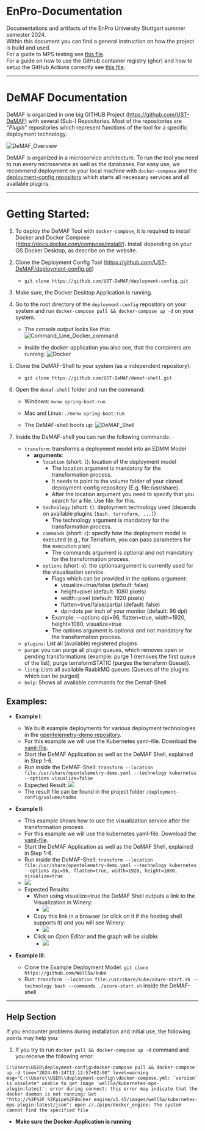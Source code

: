 # EnPro-Documentation
Documentations and artifacts of the EnPro University Stuttgart summer semester 2024.  
Within this document you can find a general instruction on how the project is build and used.  
For a guide to MPS testing see [this file](mps-testing/README.md).  
For a guide on how to use the GitHub container registry (ghcr) and how to setup the GitHub Actions correctly see [this file](ghcr/README.md).

---
# DeMAF Documentation

DeMAF is organized in one big GITHUB Project (https://github.com/UST-DeMAF) with several (Sub-) Repositories. 
Most of the repositories are *“Plugin”* repositories which represent functions of the tool for a specific deployment technology.

![DeMAF_Overview](resources/images/DeMAF_Overview_2.png)

DeMAF is organized in a microservice architecture. To run the tool you need to run every microservice as well as the databases. For easy use, we recommend deployment on your local machine with `docker-compose` and the [deployment-config repository](https://github.com/UST-DeMAF/deployment-config/tree/main) which starts all necessary services and all available plugins.

---

# Getting Started:
1. To deploy the DeMAF Tool with `docker-compose`, it is required to install Docker and Docker Compose (https://docs.docker.com/compose/install/). Install depending on your OS Docker Desktop, as describe on the website.

2. Clone the Deployment Config Tool (https://github.com/UST-DeMAF/deployment-config.git) 
    -	`git clone https://github.com/UST-DeMAF/deployment-config.git`

3. Make sure, the Docker Desktop Application is running.

4. Go to the root directory of the `deployment-config` repository on your system and run `docker-compose pull && docker-compose up -d` on your system.
    - The console output looks like this:
      ![Command_Line_Docker_command](resources/images/docker_compose_pull_docker_compose_compose.jpg)

    - Inside the docker-application you also see, that the containers are running:
      ![Docker](resources/images/docker_container.jpg)

5.	Clone the DeMAF-Shell to your system (as a independent repository):
    - `git clone https://github.com/UST-DeMAF/demaf-shell.git`

6.	Open the `demaf-shell` folder and run the command: 
    - Windows: `mvnw spring-boot:run`
    - Mac and Linux: `./mvnw spring-boot:run`

    - The DeMAF-shell boots up:
      ![DeMAF_Shell](resources/images/DeMAF_Shell.jpg)
 
7.	Inside the DeMAF-shell you can run the following commands:
    - `transform`: transforms a deployment model into an EDMM Model
      - **arguments**: 
        - `location` (short: `l`): location of the deployment model
            -  The location argument is mandatory for the transformation process.
            -  It needs to point to the volume folder of your cloned deployment-config repository (E.g. file:/usr/share).
            -  After the location argument you need to specify that you search for a file. Use file: for this.
        - `technology` (short: `t`): deployment technology used (depends on available plugins `[bash, terraform, ...]`)
            -  The technology argument is mandatory for the transformation process.
        - `commands` (short: `c`): specify how the deployment model is executed (e.g., for Terraform, you can pass parameters for the execution plan)
            - The commands argument is optional and not mandatory for the transformation process.
        - `options` (short: `o`):  the optionsargument is currently used for the visualisation service.
            - Flags which can be provided in the options argument:
              - visualize=true/false (default: false)
              - height=pixel (default: 1080 pixels)
              - width=pixel (default: 1920 pixels)
              - flatten=true/false/partial (default: false)
              - dpi=dots per inch of your monitor (default: 96 dpi)
            - Example: --options dpi=96, flatten=true, width=1920, height=1080, visualize=true
            - The options argument is optional and not mandatory for the transformation process. 
    - `plugins`: List all (available) registered plugins
    - `purge`: you can purge all plugin queues, which removes open or pending transformations (example: purge 1 (removes the first queue of the list), purge terraformSTATIC (purges the terraform Queue)).
    - `listq`: Lists all available RaabitMQ queues (Queues of the plugins which can be purged)
    - `help`: Shows all available commands for the Demaf-Shell
## Examples:
* **Example I**:
    * We built example deployments for various deployment technologies in the [opentelemetry-demo repository](https://github.com/UST-DeMAF/opentelemetry-demo/tree/demaf).
    * For this example we will use the Kubernetes yaml-file. Download the [yaml-file](https://github.com/UST-DeMAF/opentelemetry-demo/blob/demaf/kubernetes/opentelemetry-demo.yaml).
    * Start the DeMAF Application as well as the DeMAF Shell, explained in Step 1-6.
    * Run inside the DeMAF-Shell: ```transform --location file:/usr/share/opentelemetry-demo.yaml --technology kubernetes --options visualize=false```
    * Expected Result:
      ![](resources/images/result_ex1.png)
    * The result file can be found in the project folder `/deployment-config/volume/tadms`
    
 * **Example II**:
     * This example shows how to use the visualization service after the transformation process.
     * For this example we will use the kubernetes yaml-file. Download the [yaml-file](https://github.com/UST-DeMAF/opentelemetry-demo/blob/demaf/kubernetes/opentelemetry-demo.yaml).
     * Start the DeMAF Application as well as the DeMAF Shell, explained in Step 1-6.
     * Run inside the DeMAF-Shell: ```transform --location file:/usr/share/opentelemetry-demo.yaml --technology kubernetes --options dpi=96, flatten=true, width=1920, height=1080, visualize=true```
     * ![](resources/images/demaf_vis.png)
     * Expected Results:
        * When using visualize=true the DeMAF Shell outputs a link to the Visualization in Winery:
             * ![](resources/images/demaf_vis.png)
        * Copy this link in a browser (or click on it if the hosting shell supports it) and you will see Winery:
             * ![](resources/images/winery_open_editor.png)
        * Click on _Open Editor_ and the graph will be visible:
            * ![](resources/images/Winery_graph.png)

* **Example III**:
    * Clone the Example Deployment Model: `git clone https://github.com/Well5a/kube`
    * Run: ```transform --location file:/usr/share/kube/azure-start.sh --technology bash --commands ./azure-start.sh``` inside the DeMAF-shell
      
---
## Help Section
If you encounter problems during installation and initial use, the following points may help you:

1. If you try to run `docker pull && docker-compose up -d` command and you receive the following error:
  ```log
  C:\Users\USER\deployment-config>docker-compose pull && docker-compose up -d time="2024-05-24T12:12:57+02:00" level=warning msg="C:\\Users\\USER\\deployment-config\\docker-compose.yml: `version` is obsolete" unable to get image 'well5a/kubernetes-mps-plugin:latest': error during connect: this error may indicate that the docker daemon is not running: Get "http://%2F%2F.%2Fpipe%2Fdocker_engine/v1.45/images/well5a/kubernetes-mps-plugin:latest/json": open //./pipe/docker_engine: The system cannot find the specified file
  ```
  - **Make sure the Docker-Application is running**


